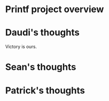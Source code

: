 # Printf project overview


# Daudi's thoughts
Victory is ours.

# Sean's thoughts

# Patrick's thoughts
